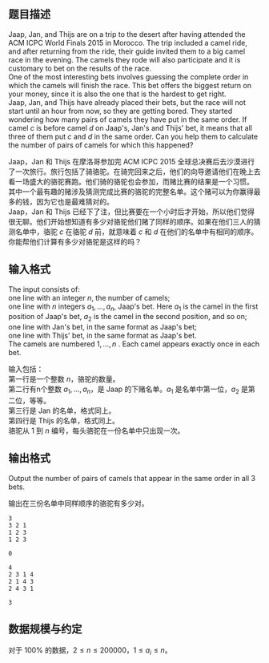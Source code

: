 ## 题目描述

Jaap, Jan, and Thijs are on a trip to the desert after having attended the ACM ICPC World Finals 2015 in Morocco. The trip included a camel ride, and after returning from the ride, their guide invited them to a big camel race in the evening. The camels they rode will also participate and it is customary to bet on the results of the race.  
One of the most interesting bets involves guessing the complete order in which the camels will finish the race. This bet offers the biggest return on your money, since it is also the one that is the hardest to get right.  
Jaap, Jan, and Thijs have already placed their bets, but the race will not start until an hour from now, so they are getting bored. They started wondering how many pairs of camels they have put in the same order. If camel $c$ is before camel $d$ on Jaap's, Jan's and Thijs' bet, it means that all three of them put $c$ and $d$ in the same order. Can you help them to calculate the number of pairs of camels for which this happened?

Jaap，Jan 和 Thijs 在摩洛哥参加完 ACM ICPC 2015 全球总决赛后去沙漠进行了一次旅行。旅行包括了骑骆驼。在骑完回来之后，他们的向导邀请他们在晚上去看一场盛大的骆驼赛跑。他们骑的骆驼也会参加，而赌比赛的结果是一个习惯。  
其中一个最有趣的赌涉及猜测完成比赛的骆驼的完整名单。这个赌可以为你赢得最多的钱，因为它也是最难猜对的。  
Jaap，Jan 和 Thijs 已经下了注，但比赛要在一个小时后才开始，所以他们觉得很无聊。他们开始想知道有多少对骆驼他们赌了同样的顺序。如果在他们三人的猜测名单中，骆驼 $c$ 在骆驼 $d$ 前，就意味着 $c$ 和 $d$ 在他们的名单中有相同的顺序。你能帮他们计算有多少对骆驼是这样的吗？

## 输入格式

The input consists of:  
one line with an integer $n$, the number of camels;  
one line with $n$ integers $a_1, \dots, a_n$,  Jaap's bet. Here $a_1$ is the camel in the first position of Jaap's bet, $a_2$ is the camel in the second position, and so on;  
one line with Jan's bet, in the same format as Jaap's bet;  
one line with Thijs' bet, in the same format as Jaap's bet.  
The camels are numbered $1, \dots, n$ . Each camel appears exactly once in each bet.

输入包括：  
第一行是一个整数 $n$，骆驼的数量。  
第二行有n个整数 $a_1, \dots, a_n$，是 Jaap 的下赌名单。$a_1$ 是名单中第一位，$a_2$ 是第二位，等等。  
第三行是 Jan 的名单，格式同上。  
第四行是 Thijs 的名单，格式同上。  
骆驼从 $1$ 到 $n$ 编号，每头骆驼在一份名单中只出现一次。

## 输出格式

Output the number of pairs of camels that appear in the same order in all $3$ bets.

输出在三份名单中同样顺序的骆驼有多少对。

```input1
3
3 2 1
1 2 3
1 2 3
```

```output1
0
```

```input2
4
2 3 1 4
2 1 4 3
2 4 3 1
```

```output2
3
```

## 数据规模与约定

对于 $100 \%$ 的数据，$2 \le n \le 200000$，$1 \le a_i \le n$。

